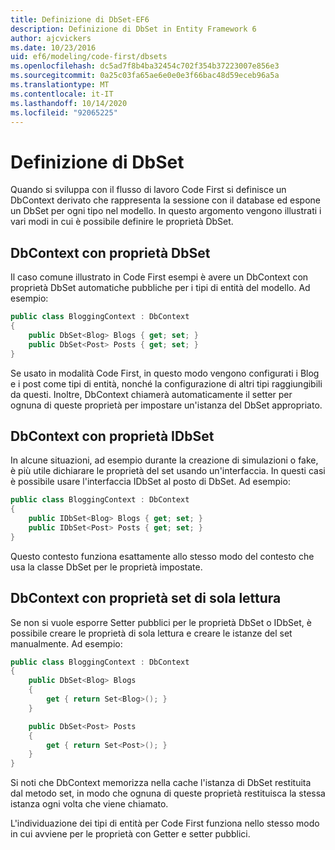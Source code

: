 ```yaml
---
title: Definizione di DbSet-EF6
description: Definizione di DbSet in Entity Framework 6
author: ajcvickers
ms.date: 10/23/2016
uid: ef6/modeling/code-first/dbsets
ms.openlocfilehash: dc5ad7f8b4ba32454c702f354b37223007e856e3
ms.sourcegitcommit: 0a25c03fa65ae6e0e0e3f66bac48d59eceb96a5a
ms.translationtype: MT
ms.contentlocale: it-IT
ms.lasthandoff: 10/14/2020
ms.locfileid: "92065225"
---
```

# <a name="defining-dbsets"></a>Definizione di DbSet
Quando si sviluppa con il flusso di lavoro Code First si definisce un DbContext derivato che rappresenta la sessione con il database ed espone un DbSet per ogni tipo nel modello. In questo argomento vengono illustrati i vari modi in cui è possibile definire le proprietà DbSet.  

## <a name="dbcontext-with-dbset-properties"></a>DbContext con proprietà DbSet  

Il caso comune illustrato in Code First esempi è avere un DbContext con proprietà DbSet automatiche pubbliche per i tipi di entità del modello. Ad esempio:  

``` csharp
public class BloggingContext : DbContext
{
    public DbSet<Blog> Blogs { get; set; }
    public DbSet<Post> Posts { get; set; }
}
```  

Se usato in modalità Code First, in questo modo vengono configurati i Blog e i post come tipi di entità, nonché la configurazione di altri tipi raggiungibili da questi. Inoltre, DbContext chiamerà automaticamente il setter per ognuna di queste proprietà per impostare un'istanza del DbSet appropriato.  

## <a name="dbcontext-with-idbset-properties"></a>DbContext con proprietà IDbSet  

In alcune situazioni, ad esempio durante la creazione di simulazioni o fake, è più utile dichiarare le proprietà del set usando un'interfaccia. In questi casi è possibile usare l'interfaccia IDbSet al posto di DbSet. Ad esempio:  

``` csharp
public class BloggingContext : DbContext
{
    public IDbSet<Blog> Blogs { get; set; }
    public IDbSet<Post> Posts { get; set; }
}
```  

Questo contesto funziona esattamente allo stesso modo del contesto che usa la classe DbSet per le proprietà impostate.  

## <a name="dbcontext-with-read-only-set-properties"></a>DbContext con proprietà set di sola lettura  

Se non si vuole esporre Setter pubblici per le proprietà DbSet o IDbSet, è possibile creare le proprietà di sola lettura e creare le istanze del set manualmente. Ad esempio:  

``` csharp
public class BloggingContext : DbContext
{
    public DbSet<Blog> Blogs
    {
        get { return Set<Blog>(); }
    }

    public DbSet<Post> Posts
    {
        get { return Set<Post>(); }
    }
}
```  

Si noti che DbContext memorizza nella cache l'istanza di DbSet restituita dal metodo set, in modo che ognuna di queste proprietà restituisca la stessa istanza ogni volta che viene chiamato.  

L'individuazione dei tipi di entità per Code First funziona nello stesso modo in cui avviene per le proprietà con Getter e setter pubblici.  
